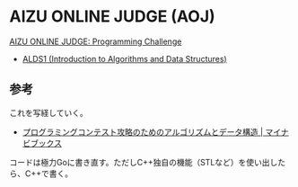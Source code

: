 # AIZU ONLINE JUDGE (AOJ)

[AIZU ONLINE JUDGE: Programming Challenge](https://judge.u-aizu.ac.jp/onlinejudge/index.jsp)

- [ALDS1 (Introduction to Algorithms and Data Structures)](https://judge.u-aizu.ac.jp/onlinejudge/finder.jsp?course=ALDS1)

## 参考

これを写経していく。

- [プログラミングコンテスト攻略のためのアルゴリズムとデータ構造 | マイナビブックス](https://book.mynavi.jp/ec/products/detail/id=35408)

コードは極力Goに書き直す。ただしC++独自の機能（STLなど）を使い出したら、C++で書く。

